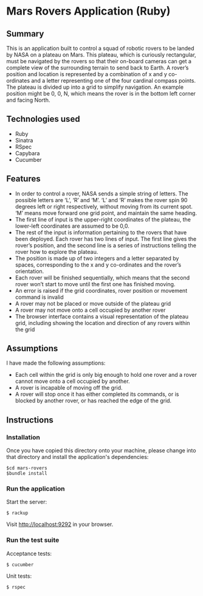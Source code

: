 # Mars Rovers Application (Ruby)

## Summary

This is an application built to control a squad of robotic rovers to be landed by NASA on a plateau on Mars. This plateau, which is curiously rectangular, must be navigated by the rovers so that their on-board cameras can get a complete view of the surrounding terrain to send back to Earth. A rover’s position and location is represented by a combination of x and y co-ordinates and a letter representing one of the four cardinal compass points. The plateau is divided up into a grid to simplify navigation. An example position might be 0, 0, N, which means the rover is in the bottom left corner and facing North.

## Technologies used

- Ruby
- Sinatra
- RSpec
- Capybara
- Cucumber

## Features

- In order to control a rover, NASA sends a simple string of letters. The possible letters are ‘L’, ‘R’ and ‘M’. ‘L’ and ‘R’ makes the rover spin 90 degrees left or right respectively, without moving from its current spot. ‘M’ means move forward one grid point, and maintain the same heading.
- The first line of input is the upper-right coordinates of the plateau, the lower-left coordinates are assumed to be 0,0.
- The rest of the input is information pertaining to the rovers that have been deployed. Each rover has two lines of input. The first line gives the rover’s position, and the second line is a series of instructions telling the rover how to explore the plateau.
- The position is made up of two integers and a letter separated by spaces, corresponding to the x and y co-ordinates and the rover’s orientation.
- Each rover will be finished sequentially, which means that the second rover won’t start to move until the first one has finished moving.
- An error is raised if the grid coordinates, rover position or movement command is invalid
- A rover may not be placed or move outside of the plateau grid
- A rover may not move onto a cell occupied by another rover
- The browser interface contains a visual representation of the plateau grid, including showing the location and direction of any rovers within the grid

## Assumptions

I have made the following assumptions:
- Each cell within the grid is only big enough to hold one rover and a rover cannot move onto a cell occupied by another.
- A rover is incapable of moving off the grid.
- A rover will stop once it has either completed its commands, or is blocked by another rover, or has reached the edge of the grid.

## Instructions

### Installation

Once you have copied this directory onto your machine, please change into that directory and install the application's dependencies:
```
$cd mars-rovers
$bundle install
```

### Run the application

Start the server:
```
$ rackup
```
Visit [http://localhost:9292](http://localhost:9292) in your browser.

### Run the test suite

Acceptance tests:
```
$ cucumber
```

Unit tests:
```
$ rspec
```
